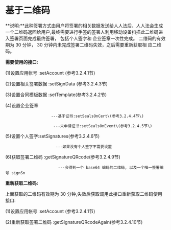 # 基于二维码

**说明:**此种签署方式由用户将签署的相关数据发送给人人法后，人人法会生成一个二维码返回给用户,最终需要进行手签的签署人利用移动设备扫描此二维码进入签署页面完成最终签署， 包括个人签字和 企业签章一次性完成。 二维码的有效期为 30 分钟， 30 分钟内未完成签署二维码失效，之后需要重新获取相 应二维码。

**需要使用的接口:**

\(1\)设置应用帐号 :setAccount \(参考3.2.4.1节\)

\(2\)设置相关签署数据 :setSignData \(参考3.2.4.3节\)

\(3\)设置合同模板数据 :setTemplate\(参考3.2.4.2节\)

\(4\)设置企业签章

                        ---基于证书:setSealsOnCert\(参考3.2.4.4节\)

                         ---未申请证书:setSealsOnEvent\(参考3.2.4.5节\)

\(5\)设置个人签字:setSignatures\(参考3.2.4.6节\)

                          ---如果没有个人签字不需要设置

\(6\)获取签署二维码 :getSignatureQRcode\(参考3.2.4.9节\)

                           ---会得到一个 base64 编码的二维码, 以及一个唯一签署编号 signSn

**重新获取二维码:**

上面获取的二维码有效期为 30 分钟,失效后获取调用此接口重新获取二维码使用接口:

\(1\)设置应用帐号 :setAccount \(参考3.2.4.1节\)

\(2\)重新获取签署二维码 :getSignatureQRcodeAgain\(参考3.2.4.10节\)

